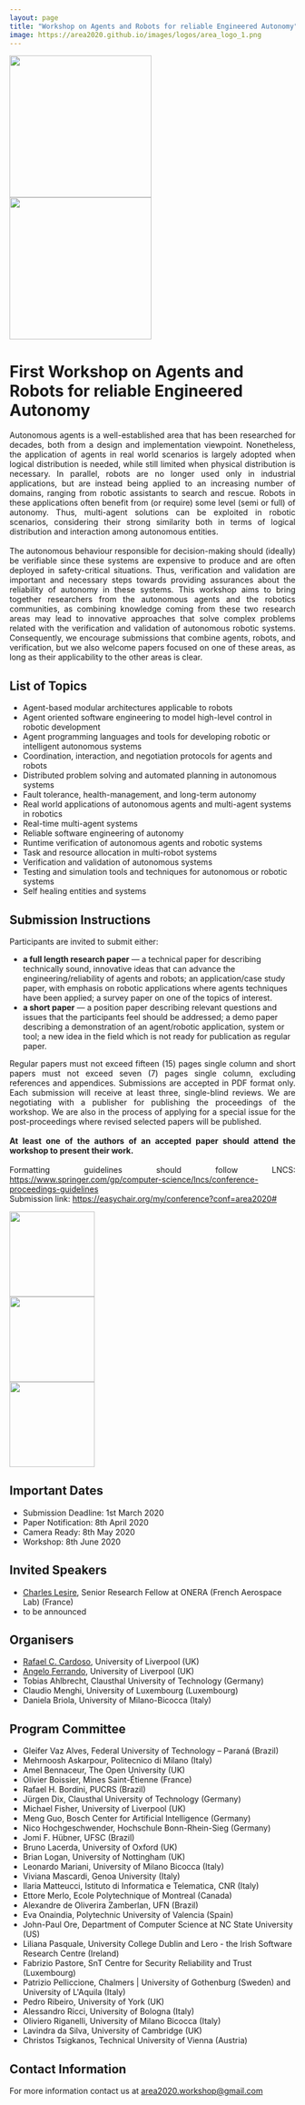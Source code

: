 ```yaml
---
layout: page
title: "Workshop on Agents and Robots for reliable Engineered Autonomy"
image: https://area2020.github.io/images/logos/area_logo_1.png
---
```


<div class="columns large-7" >
<div markdown="1">

<!--<div style="float:left; clear:right; width:50%">
<img src="../../images/logos/area_logo_1.png" style="width:250px"/>
</div>-->
<div>
<img src="../../images/logos/area_logo_1.png" style="width:250px"/>
</div>

</div>
</div>

<div class="columns large-5" >
<div markdown="1">

<!--<div style="float:left; clear:right; width:50%">
<img src="../../images/logos/ecai_logo.png" style="width:250px"/>
</div>-->
<div>
<img src="../../images/logos/ecai_logo.png" style="width:250px"/>
</div>

</div>
</div>



<div class="columns large-7" >
<div markdown="1">

# First Workshop on Agents and Robots for reliable Engineered Autonomy

<p align="justify">
Autonomous agents is a well-established area that has been researched for decades, both from a design and implementation viewpoint.  Nonetheless, the application of agents in real world scenarios is largely adopted when logical distribution is needed, while still limited when physical distribution is necessary.
In parallel, robots are no longer used only in industrial applications, but are instead being applied to an increasing number of domains, ranging from robotic assistants to search and rescue. Robots in these applications often benefit from (or require) some level (semi or full) of autonomy. Thus, multi-agent solutions can be exploited in robotic scenarios, considering their strong similarity both in terms of logical distribution and interaction among autonomous entities.<br>
<br>
The autonomous behaviour responsible for decision-making should (ideally) be verifiable since these systems are expensive to produce and are often deployed in safety-critical situations. Thus, verification and validation are important and necessary steps towards providing assurances about the reliability of autonomy in these systems.
This workshop aims to bring together researchers from the autonomous agents and the robotics communities, as combining knowledge coming from these two research areas may lead to innovative approaches that solve complex problems related with the verification and validation of autonomous robotic systems. Consequently, we encourage submissions that combine agents, robots, and verification, but we also welcome papers focused on one of these areas, as long as their applicability to the other areas is clear.
</p>

<!---
## Motivation

## Aim
--->

## List of Topics

<ul>
  <li> Agent-based modular architectures applicable to robots </li>
  <li> Agent oriented software engineering to model high-level control in robotic development</li>
  <li> Agent programming languages and tools for developing robotic or intelligent autonomous systems</li>
  <li> Coordination, interaction, and negotiation protocols for agents and robots</li>
  <li> Distributed problem solving and automated planning in autonomous systems</li>
  <li> Fault tolerance, health-management, and long-term autonomy</li>
  <li> Real world applications of autonomous agents and multi-agent systems in robotics</li>
  <li> Real-time multi-agent systems</li>
  <li> Reliable software engineering of autonomy</li>
  <li> Runtime verification of autonomous agents and robotic systems</li>
  <li> Task and resource allocation in multi-robot systems</li>
  <li> Verification and validation of autonomous systems</li>
  <li> Testing and simulation tools and techniques for autonomous or robotic systems</li>
  <li> Self healing entities and systems</li>
</ul>

<!---
## Workshop Format

<p align="justify">
This event is planned as a one-day workshop. Our aim is to have three reviews per paper. At least one of the authors of an accepted paper should attend the workshop to present their work. Depending on the number of submissions, we would like to have a discussion panel at the end. We also expect to have at least one invited talk, focused on autonomous decision-making with agents applied to robotic systems.
</p>
--->

## Submission Instructions

<p align="justify">
Participants are invited to submit either:
<ul>
  <li><b>a full length research paper</b>
    &mdash;
    a technical paper for describing technically sound, innovative ideas that can advance the engineering/reliability of agents and robots;
    an application/case study paper, with emphasis on robotic applications where agents techniques have been applied;
    a survey paper on one of the topics of interest.</li>
  <li><b>a short paper</b>
    &mdash;
    a position paper describing relevant questions and issues that the participants feel should be addressed;
    a demo paper describing a demonstration of an agent/robotic application, system or tool;
    a new idea in the field which is not ready for publication as regular paper.</li>
</ul>
</p>
<p align="justify">
Regular papers must not exceed fifteen (15) pages single column and short papers must not exceed seven (7) pages single column, excluding references and appendices.
Submissions are accepted in PDF format only. Each submission will receive at least three, single-blind reviews. We are negotiating with a publisher for publishing the proceedings of the workshop. We are also in the process of applying for a special issue for the post-proceedings where revised selected papers will be published. <!--, using the <a href="http://style.eptcs.org/">EPTCS formatting guidelines</a> (<a href="https://cgi.cse.unsw.edu.au/~eptcs/eptcsstyle.zip">LaTex</a>). -->
<br><br>
<b>At least one of the authors of an accepted paper should attend the workshop to present their work. </b>
<br><br>
Formatting guidelines should follow LNCS: <a href="https://www.springer.com/gp/computer-science/lncs/conference-proceedings-guidelines">https://www.springer.com/gp/computer-science/lncs/conference-proceedings-guidelines</a>
<br>
Submission link: <a href="https://easychair.org/my/conference?conf=area2020#">https://easychair.org/my/conference?conf=area2020#</a>
</p>




</div>
</div>

<div class="row">
  <div class="column">
    <img src="../../images/logos/RAIN.png" style="width:150px"/>
  </div>
  <div class="column">
    <img src="../../images/logos/orca.jpeg" style="width:150px"/>
  </div>
  <div class="column">
    <img src="../../images/logos/FAIR-SPACE_Logo_Col.png" style="width:150px"/>
  </div>
</div>


<div class="columns large-5" >
<div markdown="1">


## Important Dates

<ul>
<li>Submission Deadline: 1st March 2020</li>
<li>Paper Notification: 8th April 2020</li>
<li>Camera Ready: 8th May 2020</li>
<li>Workshop: 8th June 2020</li>
</ul>

## Invited Speakers

<ul>
  <li><a href="https://sites.google.com/view/charles-lesire" target="_blank">Charles Lesire</a>, Senior Research Fellow at ONERA (French Aerospace Lab) (France)</li>
  <li>to be announced</li>
</ul>

## Organisers

<ul>
  <li><a href="https://rafaelcaue.github.io/" target="_blank">Rafael C. Cardoso</a>, University of Liverpool (UK)</li>
  <li><a href="https://angeloferrando.github.io/website/" target="_blank">Angelo Ferrando</a>, University of Liverpool (UK)</li>
  <li>Tobias Ahlbrecht, Clausthal University of Technology (Germany)</li>
  <li>Claudio Menghi, University of Luxembourg (Luxembourg)</li>
  <li>Daniela Briola, University of Milano-Bicocca (Italy)</li>
</ul>

## Program Committee

<ul>
<li>Gleifer Vaz Alves, Federal University of Technology – Paraná (Brazil)</li>
<li>Mehrnoosh Askarpour, Politecnico di Milano (Italy)</li>
<li>Amel Bennaceur, The Open University (UK)</li>
<li>Olivier Boissier, Mines Saint-Étienne (France)</li>
<li>Rafael H. Bordini, PUCRS (Brazil)</li>
<li>Jürgen Dix, Clausthal University of Technology (Germany)</li>
<li>Michael Fisher, University of Liverpool (UK)</li>
<li>Meng Guo, Bosch Center for Artificial Intelligence (Germany)</li>
<li>Nico Hochgeschwender, Hochschule Bonn-Rhein-Sieg (Germany)</li>
<li>Jomi F. Hübner, UFSC (Brazil)</li>
<li>Bruno Lacerda, University of Oxford (UK)</li>
<li>Brian Logan, University of Nottingham (UK)</li>
<li>Leonardo Mariani, University of Milano Bicocca (Italy)</li>
<li>Viviana Mascardi, Genoa University (Italy)</li>
<li>Ilaria Matteucci, Istituto di Informatica e Telematica, CNR (Italy)</li>
<li>Ettore Merlo, Ecole Polytechnique of Montreal (Canada)</li>
<li>Alexandre de Oliverira Zamberlan, UFN (Brazil)</li>
<li>Eva Onaindia, Polytechnic University of Valencia (Spain)</li>
<li>John-Paul Ore, Department of Computer Science at NC State University (US)</li>
<li>Liliana Pasquale, University College Dublin and  Lero - the Irish Software Research Centre (Ireland)</li>
<li>Fabrizio Pastore, SnT Centre for Security Reliability and Trust (Luxembourg)</li>
<li>Patrizio Pelliccione, Chalmers | University of Gothenburg (Sweden) and University of L'Aquila (Italy)</li>
<li>Pedro Ribeiro, University of York (UK)</li>
<li>Alessandro Ricci, University of Bologna (Italy)</li>
<li>Oliviero Riganelli, University of Milano Bicocca (Italy)</li>
<li>Lavindra da Silva, University of Cambridge (UK)</li>
<li>Christos Tsigkanos, Technical University of Vienna (Austria)</li>

</ul>

## Contact Information

For more information contact us at area2020.workshop@gmail.com



</div>
</div>


